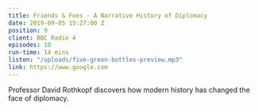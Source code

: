 ```yaml
---
title: Friends & Foes - A Narrative History of Diplomacy
date: 2019-09-05 15:27:00 Z
position: 9
client: BBC Radio 4
episodes: 10
run-time: 14 mins
listen: "/uploads/five-green-bottles-preview.mp3"
link: https://www.google.com
---
```


Professor David Rothkopf discovers how modern history has changed the face of diplomacy.